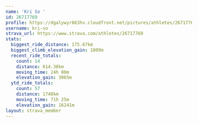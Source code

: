 ```yaml
---
name: 'Kri So '
id: 26717769
profile: https://dgalywyr863hv.cloudfront.net/pictures/athletes/26717769/7761026/14/large.jpg
username: kri-so
strava_url: https://www.strava.com/athletes/26717769
stats:
  biggest_ride_distance: 175.67km
  biggest_climb_elevation_gain: 1809m
  recent_ride_totals:
    count: 14
    distance: 614.38km
    moving_time: 24h 00m
    elevation_gain: 3065m
  ytd_ride_totals:
    count: 57
    distance: 1748km
    moving_time: 71h 25m
    elevation_gain: 16241m
layout: strava_member
--- 
```

